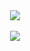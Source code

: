 <div align="center">
<a href="https://github.com/berkayopak">
<img align="center" src="https://github-readme-stats.vercel.app/api?username=berkayopak&count_private=true&show_icons=true&bg_color=55,F0E5CF,F7F6F2&title_color=4B6587&text_color=4B6587&icon_color=C8C6C6&border_radius=5&hide_border=true" />
</a>
</div>

</br>

<div align="center">
<a href="https://github.com/berkayopak">
<img align="center" src="https://github-readme-stats.vercel.app/api/top-langs/?username=berkayopak&langs_count=8&bg_color=55,F0E5CF,F7F6F2&title_color=4B6587&text_color=4B6587&border_radius=5&hide_border=true&layout=compact" />
</a>
</div>
